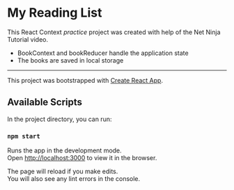 # My Reading List  

This React Context *practice* project was created with help of the Net Ninja Tutorial video.    
- BookContext and bookReducer handle the application state
- The books are saved in local storage  

***

This project was bootstrapped with [Create React App](https://github.com/facebook/create-react-app).

## Available Scripts

In the project directory, you can run:

### `npm start`

Runs the app in the development mode.<br />
Open [http://localhost:3000](http://localhost:3000) to view it in the browser.

The page will reload if you make edits.<br />
You will also see any lint errors in the console.